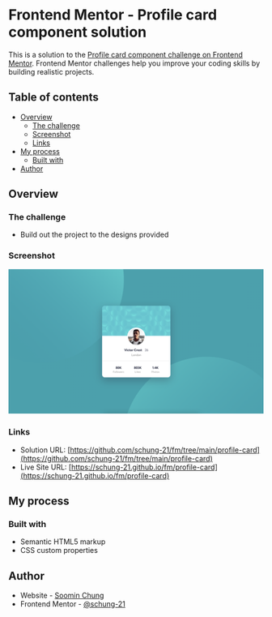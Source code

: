 # Frontend Mentor - Profile card component solution

This is a solution to the [Profile card component challenge on Frontend Mentor](https://www.frontendmentor.io/challenges/profile-card-component-cfArpWshJ). Frontend Mentor challenges help you improve your coding skills by building realistic projects. 

## Table of contents

- [Overview](#overview)
  - [The challenge](#the-challenge)
  - [Screenshot](#screenshot)
  - [Links](#links)
- [My process](#my-process)
  - [Built with](#built-with)
- [Author](#author)

## Overview

### The challenge

- Build out the project to the designs provided

### Screenshot

![](./screenshot.png)

### Links

- Solution URL: [https://github.com/schung-21/fm/tree/main/profile-card](https://github.com/schung-21/fm/tree/main/profile-card)
- Live Site URL: [https://schung-21.github.io/fm/profile-card](https://schung-21.github.io/fm/profile-card)

## My process

### Built with

- Semantic HTML5 markup
- CSS custom properties

## Author

- Website - [Soomin Chung](https://schung.space)
- Frontend Mentor - [@schung-21](https://www.frontendmentor.io/profile/schung-21)